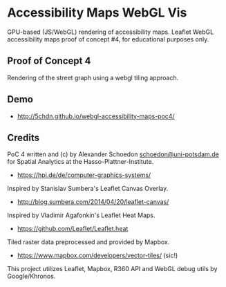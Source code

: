 Accessibility Maps WebGL Vis
============================

GPU-based (JS/WebGL) rendering of accessibility maps. Leaflet WebGL 
accessibility maps proof of concept #4, for educational purposes only.


Proof of Concept 4
------------------

Rendering of the street graph using a webgl tiling approach.

Demo
----

  - http://5chdn.github.io/webgl-accessibility-maps-poc4/

Credits
-------

PoC 4 written and (c) by Alexander Schoedon <schoedon@uni-potsdam.de>
for Spatial Analytics at the Hasso-Plattner-Institute.
  - https://hpi.de/de/computer-graphics-systems/

Inspired by Stanislav Sumbera's Leaflet Canvas Overlay.
  - http://blog.sumbera.com/2014/04/20/leaflet-canvas/

Inspired by Vladimir Agafonkin's Leaflet Heat Maps.
  - https://github.com/Leaflet/Leaflet.heat

Tiled raster data preprocessed and provided by Mapbox.
  - https://www.mapbox.com/developers/vector-tiles/ (sic!)

This project utilizes Leaflet, Mapbox, R360 API and WebGL debug utils by
Google/Khronos.
